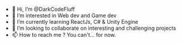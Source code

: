 - 👋 Hi, I’m @DarkCodeFluff
- 👀 I’m interested in Web dev and Game dev
- 🌱 I’m currently learning ReactJs, C# & Unity Engine
- 💞️ I’m looking to collaborate on interesting and challenging projects
- 📫 How to reach me ? You can't... for now.

<!---
DarkCodeFluff/DarkCodeFluff is a ✨ special ✨ repository because its `README.md` (this file) appears on your GitHub profile.
You can click the Preview link to take a look at your changes.
--->
